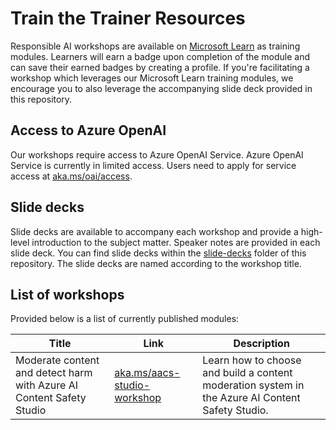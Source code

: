 # Train the Trainer Resources
Responsible AI workshops are available on [Microsoft Learn](https://learn.microsoft.com/training) as training modules. Learners will earn a badge upon completion of the module and can save their earned badges by creating a profile. If you're facilitating a workshop which leverages our Microsoft Learn training modules, we encourage you to also leverage the accompanying slide deck provided in this repository.

## Access to Azure OpenAI
Our workshops require access to Azure OpenAI Service. Azure OpenAI Service is currently in limited access. Users need to apply for service access at [aka.ms/oai/access](https://aka.ms/oai/access).

## Slide decks

Slide decks are available to accompany each workshop and provide a high-level introduction to the subject matter. Speaker notes are provided in each slide deck. You can find slide decks within the [slide-decks](slide-decks/) folder of this repository. The slide decks are named according to the workshop title.

## List of workshops

Provided below is a list of currently published modules:

| Title  | Link | Description      |
|-------|-----|-----------|
| Moderate content and detect harm with Azure AI Content Safety Studio | [aka.ms/aacs-studio-workshop](https://aka.ms/aacs-studio-workshop)  | Learn how to choose and build a content moderation system in the Azure AI Content Safety Studio.  |
